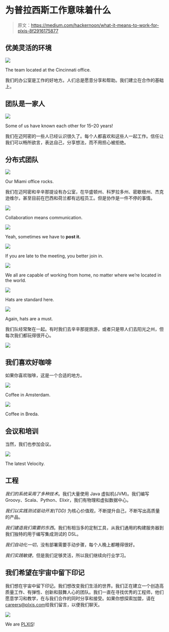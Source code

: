 # 为普拉西斯工作意味着什么

> 原文：<https://medium.com/hackernoon/what-it-means-to-work-for-plxis-8f2916175877>

## 优美灵活的环境

![](img/eeb2ebe9df1cfe24c04a72e8c0ce3a04.png)

The team located at the Cincinnati office.

我们的办公室是工作的好地方。人们总是愿意分享和帮助。我们建立在合作的基础上。

## 团队是一家人

![](img/127c7c87fc21a78029195e45d521ca4e.png)

Some of us have known each other for 15–20 years!

我们在迈阿密的一些人已经认识很久了。每个人都喜欢和这些人一起工作。信任让我们可以畅所欲言，表达自己，分享想法，而不用担心被拒绝。

## 分布式团队

![](img/657f96c0997b9008ceed772cd3004f41.png)

Our Miami office rocks.

我们在迈阿密和辛辛那提设有办公室，在华盛顿州、科罗拉多州、密歇根州、杰克逊维尔，甚至目前在巴西和荷兰都有远程员工。但是协作是一件不停的事情。

![](img/52ed7f2ac106184aa51c0a550ba7d9c3.png)

Collaboration means communication.

![](img/0cad03b2d44146550391200435e80712.png)

Yeah, sometimes we have to **post it.**

![](img/b578232c69a8babf5f6bb95db742eb3e.png)

If you are late to the meeting, you better join in.

![](img/6cc2b837a0a8124d5e4d689c01ef4663.png)

We all are capable of working from home, no matter where we’re located in the world.

![](img/3cf5c70f11817c3d856328b2787a5f39.png)

Hats are standard here.

![](img/4871163b0ff7a4bb177ae19d8e6de1b1.png)

Again, hats are a must.

我们队经常聚在一起。有时我们去辛辛那提旅游，或者只是带人们去阳光之州，但每次我们都玩得很开心。

![](img/8aca5acc52d3ff83bc0832960c95d81a.png)

## 我们喜欢好咖啡

如果你喜欢咖啡，这是一个合适的地方。

![](img/cd59148acaff713902d5e701e39ef62c.png)

Coffee in Amsterdam.

![](img/ea3169edbdefdd830a6f9e2a07ef5ede.png)

Coffee in Breda.

## 会议和培训

当然，我们也参加会议。

![](img/043a9338305433eb2a4a382500b75637.png)

The latest Velocity.

## 工程

*我们的系统采用了多种技术*。我们大量使用 Java 虚拟机(JVM)。我们编写 Groovy、Scala、Python、Elixir，我们有物理和虚拟数据中心。

*我们以实践测试驱动开发(TDD)* 为核心价值观，不断提升自己，不断写出高质量的产品。

*我们建造我们需要的东西*。我们有相当多的定制工具，从我们通用的构建服务器到我们独特的用于编写集成测试的 DSL。

*我们自动化一切*，没有部署需要手动步骤，每个人晚上都睡得很好。

*我们实践敏捷*，但是我们足够灵活，所以我们继续向行业学习。

## **我们希望在宇宙中留下印记**

我们想在宇宙中留下印记。我们想改变我们生活的世界。我们正在建立一个创造高质量工作、有弹性、创新和鼓舞人心的团队。我们一直在寻找优秀的工程师，他们愿意学习和教学，在与我们合作的同时分享和接受。如果你想探索加盟，请在[careers@plxis.com](mailto:careers@plxis.com)给我们留言，以便我们聊天。

![](img/4f1071462d36c024c0b6f698f48c1844.png)

We are [PLXIS](https://www.plxis.com/)!